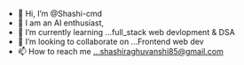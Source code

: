 - 👋 Hi, I’m @Shashi-cmd
- 👀 I am an AI enthusiast,
- 🌱 I’m currently learning ...full_stack web devlopment & DSA
- 💞️ I’m looking to collaborate on ...Frontend web dev
- 📫 How to reach me ...shashiraghuvanshi85@gmail.com

<!---
Shashi-cmd/Shashi-cmd is a ✨ special ✨ repository because its `README.md` (this file) appears on your GitHub profile.
You can click the Preview link to take a look at your changes.
--->
